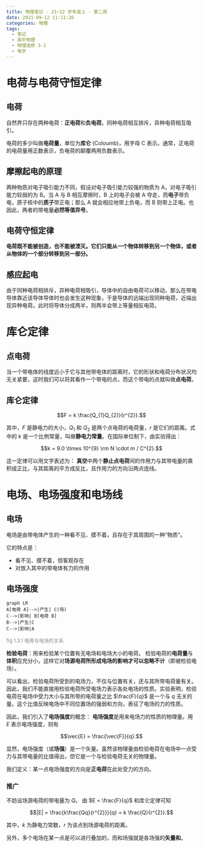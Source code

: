 ```yaml
---
title: 物理笔记 - 21~22 学年度上 - 第二周
date: 2021-09-12 11:11:26
categories: 物理
tags:
  - 笔记
  - 高中物理
  - 物理选修 3-1
  - 电学
---
```

<style type="text/css">
.cmt{
  font-size: small;
  color: #888888;
}
</style>

# 电荷与电荷守恒定律

## 电荷

自然界只存在两种电荷：**正电荷**和**负电荷**。同种电荷相互排斥，异种电荷相互吸引。

电荷的多少叫做**电荷量**，单位为**库仑** (Coloumb)，用字母 C 表示。通常，正电荷的电荷量用正数表示，负电荷的颠覆两用负数表示。

## 摩擦起电的原理

两种物质对电子吸引能力不同，假设对电子吸引能力较强的物质为 A，对电子吸引能力较弱的为 B。当 A 与 B 相互摩擦时，B 上的电子会被 A 夺走，而**电子**带负电，原子核中的**质子**带正电；那么 A 就会相应地带上负电，而 B 则带上正电。也因此，两者的带电量**必然等值异号**。

## 电荷守恒定律

**电荷既不能被创造，也不能被湮灭。它们只能从一个物体转移到另一个物体，或者从物体的一个部分转移到另一部分。**

## 感应起电

由于同种电荷相排斥，异种电荷相吸引，导体中的自由电荷可以移动，那么在带电导体靠近该导体导体时也会发生这种现象，于是导体的远端出现同种电荷，近端出现异种电荷。此时将导体分成两半，则两半会带上等量相反电荷。

# 库仑定律

## 点电荷

当一个带电体的线度远小于它与其他带电体的距离时，它的形状和电荷分布状况均无关紧要，这时我们可以将其看作一个带电的点，而这个带电的点就叫做**点电荷**。

## 库仑定律

$$F = k \frac{Q_{1}Q_{2}}{r^{2}}.$$

其中，$F$ 是静电力的大小，$Q_{1}$ 和 $Q_{2}$ 是两个点电荷的电荷量，$r$ 是它们的距离。式中的 $k$ 是一个比例常量，叫做**静电力常量**。在国际单位制下，由实验得出：

$$k = 9.0  \times 10^{9} \rm N \cdot m / C^{2}.$$

这一定律可以用文字表述为：
**真空**中两个**静止点电荷**间的作用力与其带电量的乘积成正比，与其距离的平方成反比，且作用力的方向沿两点连线。

# 电场、电场强度和电场线

## 电场

电场是由带电体产生的一种看不见、摸不着，且存在于其周围的一种“物质”。

它的特点是：

- 看不见、摸不着，但客观存在
- 对放入其中的带电体有力的作用

## 电场强度

```mermaid
graph LR
A[电荷 A]-->|产生| C(场)
C-->|影响| B[电荷 B]
B-->|产生|C
C-->|影响|A
```
<div class="cmt">fig 1.3.1 电荷与电场的关系</div>

**检验电荷**：用来检验某个位置有无电场和电场大小的电荷。
检验电荷的**电荷量**与**体积**应充分小，这样它对**场源电荷所形成电场的影响才可以忽略不计**（即被检验电场）。

可以看出，检验电荷所受到的电场力，不仅与位置有关，还与其所带电荷量有关。因此，我们不能直接用检验电荷所受电场力表示各处电场的性质。实验表明，检验电荷在电场中受力大小与其所带的电荷量之比 $\frac{F}{q}$ 是一个与 $q$ 无关的量。这个比值反映电场中不同位置场的强弱和方向，表征了电场的力的性质。

因此，我们引入了**电场强度**的概念：
**电场强度**是用来电场力的性质的物理量。用 $E$ 表示电场强度，则有

$$\vec{E} = \frac{\vec{F}}{q}.$$

显然，电场强度（或**场强**）是一个矢量。虽然该物理量由检验电荷在电场中一点受力与其带电量的比值得出，但它是一个与检验电荷无关的物理量。

我们定义：某一点电场强度的方向是**正电荷**在此处受力的方向。

### 推广

不妨设场源电荷的带电量为 $Q$。
由 $E = \frac{F}{q}$ 和库仑定律可知

$$|E| = \frac{k\frac{Qq}{r^{2}}}{q} = k \frac{Q}{r^{2}}.$$

其中，$k$ 为静电力常数，$r$ 为该点到场源电荷的距离。

另外，多个电场在某一点是可以进行叠加的，而和场强就是各场强的**矢量和**。
